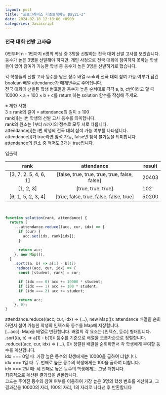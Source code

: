 ```yaml
---
layout: post
title: "프로그래머스 기초트레이닝 Day21-2"
date: 2024-02-18 12:10:00 +0900
categories: Javascript
---
```


### 전국 대회 선발 고사😀

0번부터 n - 1번까지 n명의 학생 중 3명을 선발하는 전국 대회 선발 고사를 보았습니다. <br>
등수가 높은 3명을 선발해야 하지만, 개인 사정으로 전국 대회에 참여하지 못하는 학생들이 있어 참여가 가능한 학생 중 등수가 높은 3명을 선발하기로 했습니다.<br>

각 학생들의 선발 고사 등수를 담은 정수 배열 rank와 전국 대회 참여 가능 여부가 담긴 boolean 배열 attendance가 매개변수로 주어집니다.<br>
전국 대회에 선발된 학생 번호들을 등수가 높은 순서대로 각각 a, b, c번이라고 할 때 10000 × a + 100 × b + c를 return 하는 solution 함수를 작성해 주세요.<br>

※ 제한 사항<br>
3 ≤ rank의 길이 = attendance의 길이 ≤ 100<br>
rank[i]는 i번 학생의 선발 고사 등수를 의미합니다.<br>
rank의 원소는 1부터 n까지의 정수로 모두 서로 다릅니다.<br>
attendance[i]는 i번 학생의 전국 대회 참석 가능 여부를 나타냅니다.<br>
attendance[i]가 true라면 참석 가능, false면 참석 불가능을 의미합니다.<br>
attendance의 원소 중 적어도 3개는 true입니다.<br>

입출력 <br>

|         rank          |                  attendance                   | result |
| :-------------------: | :-------------------------------------------: | ------ |
| [3, 7, 2, 5, 4, 6, 1] | [false, true, true, true, true, false, false] | 20403  |
|       [1, 2, 3]       |              [true, true, true]               | 102    |
|  [6, 1, 5, 2, 3, 4]   |    [true, false, true, false, false, true]    | 50200  |

<br>

```javascript
function solution(rank, attendance) {
  return [
    ...attendance.reduce((acc, cur, idx) => {
      if (cur) {
        acc.set(idx, rank[idx]);
      }

      return acc;
    }, new Map()),
  ]
    .sort((a, b) => a[1] - b[1])
    .reduce((acc, cur, idx) => {
      const [student, rank] = cur;

      if (idx === 0) acc += 10000 * student;
      if (idx === 1) acc += 100 * student;
      if (idx === 2) acc += student;

      return acc;
    }, 0);
}
```

attendance.reduce((acc, cur, idx) => {...}, new Map()): attendance 배열을 순회하면서 참여 가능한 학생의 인덱스와 등수를 Map에 저장합니다.<br>
[...acc]: Map을 배열로 변환합니다. 배열의 각 요소는 [인덱스, 등수] 형태입니다.<br>
.sort((a, b) => a[1] - b[1]): 등수를 기준으로 배열을 오름차순으로 정렬합니다.<br>
.reduce((acc, cur, idx) => {...}, 0): 정렬된 배열을 순회하면서 각 학생에게 부여할 등수를 계산합니다.<br>
idx === 0일 때: 가장 높은 등수의 학생에게는 10000을 곱하여 더합니다.<br>
idx === 1일 때: 두 번째로 높은 등수의 학생에게는 100을 곱하여 더합니다.<br>
idx === 2일 때: 세 번째로 높은 등수의 학생에게는 그냥 더합니다.<br>
최종적으로 계산된 결과값을 반환합니다.<br>
코드는 주어진 등수와 참여 여부를 이용하여 가장 높은 3명의 학생 번호를 계산하고, 그 결과값을 10000의 자리, 100의 자리, 1의 자리로 나타낸 후 반환합니다<br>

